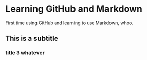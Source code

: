 # Learning GitHub and Markdown

First time using GitHub and learning to use Markdown, whoo.

## This is a subtitle

### title 3 whatever
